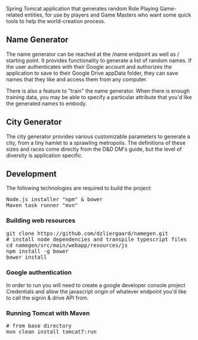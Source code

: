 Spring Tomcat application that generates random Role Playing Game-related entities, for use by players and Game Masters who want some quick tools to help the world-creation process.

## Name Generator

The name generator can be reached at the /name endpoint as well as / starting point. It provides functionality to generate a list of random names. If the user authenticates with their Google account and authorizes the application to save to their Google Drive appData folder, they can save names that they like and access them from any computer.

There is also a feature to "train" the name generator. When there is enough training data, you may be able to specify a particular attribute that you'd like the generated names to embody.

## City Generator

The city generator provides various customizable parameters to generate a city, from a tiny hamlet to a sprawling metropolis. The definitions of these sizes and races come directly from the D&D DM's guide, but the level of diversity is application specific.

## Development

The following technologies are required to build the project:

<pre>
Node.js installer "npm" & bower
Maven task runner "mvn"
</pre>

### Building web resources

<pre>
git clone https://github.com/dzliergaard/namegen.git
# install node dependencies and transpile typescript files
cd namegen/src/main/webapp/resources/js
npm install -g bower
bower install
</pre>

### Google authentication

In order to run you will need to create a google developer console project Credentials and allow the javascript origin of whatever endpoint you'd like to call the signin & drive API from.

### Running Tomcat with Maven

<pre>
# from base directory
mvn clean install tomcat7:run
</pre>